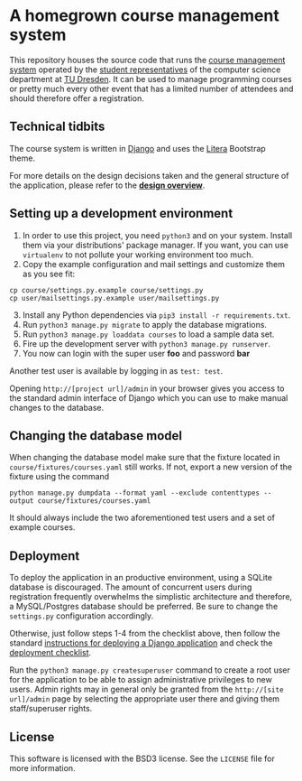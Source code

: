 # A homegrown course management system

This repository houses the source code that runs the [course management system](https://kurse.ifsr.de) operated by the [student representatives](https://www.ifsr.de) of the computer science department at [TU Dresden](https://tu-dresden.de). It can be used to manage programming courses or pretty much every other event that has a limited number of attendees and should therefore offer a registration.

## Technical tidbits

The course system is written in [Django](https://djangoproject.com/) and uses the [Litera](https://bootswatch.com/litera/) Bootstrap theme.

For more details on the design decisions taken and the general structure of the application, please refer to the [**design overview**](./OVERVIEW.md).

## Setting up a development environment

1. In order to use this project, you need `python3` and on your system. Install them via your distributions' package manager. If you want, you can use `virtualenv` to not pollute your working environment too much.
2. Copy the example configuration and mail settings and customize them as you see fit:
```
cp course/settings.py.example course/settings.py
cp user/mailsettings.py.example user/mailsettings.py
```
3. Install any Python dependencies via `pip3 install -r requirements.txt`.
4. Run `python3 manage.py migrate` to apply the database migrations.
5. Run `python3 manage.py loaddata courses` to load a sample data set.
6. Fire up the development server with `python3 manage.py runserver`.
7. You now can login with the super user **foo** and password **bar**

Another test user is available by logging in as `test: test`.

Opening `http://[project url]/admin` in your browser gives you access to the standard admin interface of Django which you can use to make manual changes to the database.

## Changing the database model

When changing the database model make sure that the fixture located in `course/fixtures/courses.yaml` still works.
If not, export a new version of the fixture using the command
```
python manage.py dumpdata --format yaml --exclude contenttypes --output course/fixtures/courses.yaml
```
It should always include the two aforementioned test users and a set of example courses.

## Deployment

To deploy the application in an productive environment, using a SQLite database is discouraged.
The amount of concurrent users during registration frequently overwhelms the simplistic architecture and therefore, a MySQL/Postgres database should be preferred.
Be sure to change the `settings.py` configuration accordingly.

Otherwise, just follow steps 1-4 from the checklist above, then follow the standard [instructions for deploying a Django application](https://docs.djangoproject.com/en/3.2/howto/deployment/) and check the [deployment checklist](https://docs.djangoproject.com/en/3.2/howto/deployment/checklist/).

Run the `python3 manage.py createsuperuser` command to create a root user for the application to be able to assign administrative privileges to new users.
Admin rights may in general only be granted from the `http://[site url]/admin` page by selecting the appropriate user there and giving them staff/superuser rights.

## License

This software is licensed with the BSD3 license. See the `LICENSE` file for more information.

